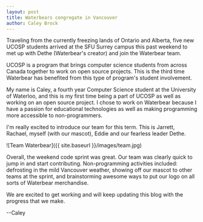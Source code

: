 ```yaml
---
layout: post
title: Waterbears congregate in Vancouver
author: Caley Brock
---
```


Traveling from the currently freezing lands of Ontario and Alberta, five new UCOSP students arrived at the SFU Surrey campus this past weekend to met up with Dethe (Waterbear's creator) and join the Waterbear team.

UCOSP is a program that brings computer science students from across Canada together to work on open source projects. This is the third time Waterbear has benefited from this type of program's student involvement.

My name is Caley, a fourth year Computer Science student at the University of Waterloo, and this is my first time being a part of UCOSP as well as working on an open source project. I chose to work on Waterbear because I have a passion for educational technologies as well as making programming more accessible to non-programmers.

I'm really excited to introduce our team for this term. This is Jarrett, Rachael, myself (with our mascot), Eddie and our fearless leader Dethe.

![Team Waterbear]({{ site.baseurl }}/images/team.jpg)

Overall, the weekend code sprint was great. Our team was clearly quick to jump in and start contributing. Non-programming activities included: defrosting in the mild Vancouver weather, showing off our mascot to other teams at the sprint, and brainstorming awesome ways to put our logo on all sorts of Waterbear merchandise.

We are excited to get working and will keep updating this blog with the progress that we make.

--Caley
